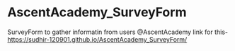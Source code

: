 # AscentAcademy_SurveyForm
SurveyForm to gather informatin from users @AscentAcademy
link for this-https://sudhir-120901.github.io/AscentAcademy_SurveyForm/
